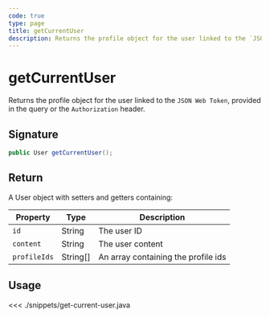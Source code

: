 ```yaml
---
code: true
type: page
title: getCurrentUser
description: Returns the profile object for the user linked to the `JSON Web Token`
---
```


# getCurrentUser

Returns the profile object for the user linked to the `JSON Web Token`, provided in the query or the `Authorization` header.

## Signature

```java
public User getCurrentUser();
```

## Return

A User object with setters and getters containing:

| Property     | Type     | Description                         |
| ------------ | -------- | ----------------------------------- |
| `id`         | String   | The user ID                         |
| `content`    | String   | The user content                    |
| `profileIds` | String[] | An array containing the profile ids |

## Usage

<<< ./snippets/get-current-user.java
